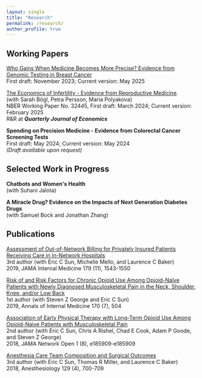 ```yaml
---
layout: single
title: "Research"
permalink: /research/
author_profile: true
---
```


## Working Papers
[Who Gains When Medicine Becomes More Precise? Evidence from Genomic Testing in Breast Cancer](/files/moshfegh_labor_regulations.pdf) <br>
First draft: November 2023; Current version: May 2025

[The Economics of Infertility - Evidence from Reproductive Medicine](https://www.nber.org/system/files/working_papers/w32445/w32445.pdf).<br>
(with Sarah Bögl, Petra Persson,  Maria Polyakova) <br>
NBER Working Paper No. 32445, First draft: March 2024; Current version: February 2025 <br>
R&R at ***Quarterly Journal of Economics*** <br> 

**Spending on Precision Medicine - Evidence from Colorectal Cancer Screening Tests** <br>
First draft: May 2024; Current version:  May 2024 <br>
*(Draft available upon request)*
 
## Selected Work in Progress
**Chatbots and Women's Health** <br>
(with Suhani Jalota)

**A Miracle Drug? Evidence on the Impacts of Next Generation Diabetes Drugs** <br>
(with Samuel Bock and Jonathan Zhang)

## Publications
[Assessment of Out-of-Network Billing for Privately Insured Patients Receiving Care in In-Network Hospitals](https://jamanetwork.com/journals/jamainternalmedicine/fullarticle/2740802) <br>
3rd author (with Eric C Sun, Michelle Mello, and Laurence C Baker) <br>
2019, JAMA Internal Medicine 179 (11), 1543-1550 <br>

[Risk of and Risk Factors for Chronic Opioid Use Among Opioid-Naïve Patients with Newly Diagnosed Musculoskeletal Pain in the Neck, Shoulder, Knee, and/or Low Back](https://www.acpjournals.org/doi/10.7326/M18-2261?url_ver=Z39.88-2003&rfr_id=ori:rid:crossref.org&rfr_dat=cr_pub%20%200pubmed) <br>
1st author (with Steven Z George and Eric C Sun) <br>
2019, Annals of Internal Medicine 170 (7), 504 

[Association of Early Physical Therapy with Long-Term Opioid Use Among Opioid-Naive Patients with Musculoskeletal Pain](https://jamanetwork.com/journals/jamanetworkopen/fullarticle/2718095) <br>
2nd author (with  Eric C Sun, Chris A Rishel, Chad E Cook, Adam P Goode, and Steven Z George) <br>
2018, JAMA Network Open 1 (8), e185909-e185909

[Anesthesia Care Team Composition and Surgical Outcomes](https://journals.lww.com/anesthesiology/pages/default.aspx) <br>
3rd author (with Eric C Sun, Thomas R Miller, and Laurence C Baker) <br>
2018, Anesthesiology 129 (4), 700-709

